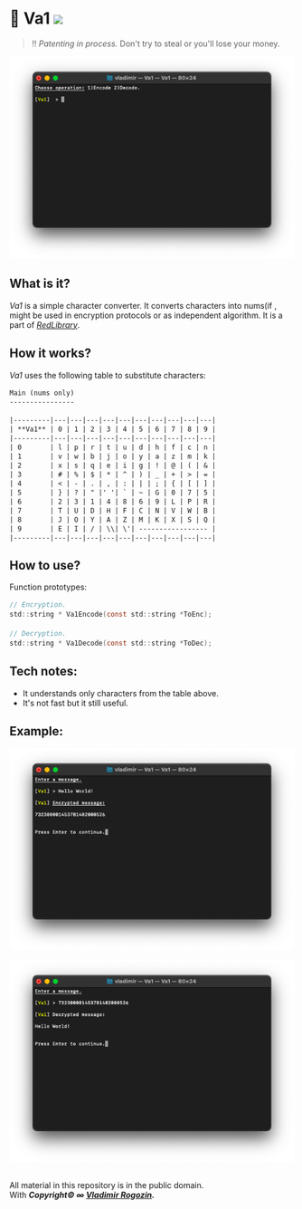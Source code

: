 # 🔑 Va1 ![](https://img.shields.io/apm/l/vim-mode)

> ‼️ *Patenting in process.* Don't try to steal or you'll lose your money.

![plot](./Screenshots/Va1_main.png)

## What is it?

_Va1_ is a simple character converter. It converts characters into nums(if , might be used in encryption protocols or as independent algorithm. It is a part of [_RedLibrary_](https://github.com/Red-company/RedLibrary).

## How it works?

_Va1_ uses the following table to substitute characters:
```
Main (nums only)
----------------

|---------|---|---|---|---|---|---|---|---|---|---|
| **Va1** | 0 | 1 | 2 | 3 | 4 | 5 | 6 | 7 | 8 | 9 |
|---------|---|---|---|---|---|---|---|---|---|---|
| 0       | l | p | r | t | u | d | h | f | c | n |
| 1       | v | w | b | j | o | y | a | z | m | k |
| 2       | x | s | q | e | i | g | ! | @ | ( | & |
| 3       | # | % | $ | * | ^ | ) | _ | + | > | = |
| 4       | < | - | . | , | : | | | ; | { | [ | ] |
| 5       | } | ? | " |' '| ` | ~ | G | 0 | 7 | 5 |
| 6       | 2 | 3 | 1 | 4 | 8 | 6 | 9 | L | P | R |
| 7       | T | U | D | H | F | C | N | V | W | B |
| 8       | J | O | Y | A | Z | M | K | X | S | Q |
| 9       | E | I | / | \\| \'| ----------------- |
|---------|---|---|---|---|---|---|---|---|---|---|

```
## How to use?

Function prototypes:

```C
// Encryption.
std::string * Va1Encode(const std::string *ToEnc);

// Decryption.
std::string * Va1Decode(const std::string *ToDec);
```

## Tech notes:

* It understands only characters from the table above.
* It's not fast but it still useful.

## Example:

![plot](./Screenshots/Va1_enc.png)

![plot](./Screenshots/Va1_dec.png)

##
All material in this repository is in the public domain.<br/>
With _**Copyright© ∞ [Vladimir Rogozin](https://github.com/red-sayed).**_
